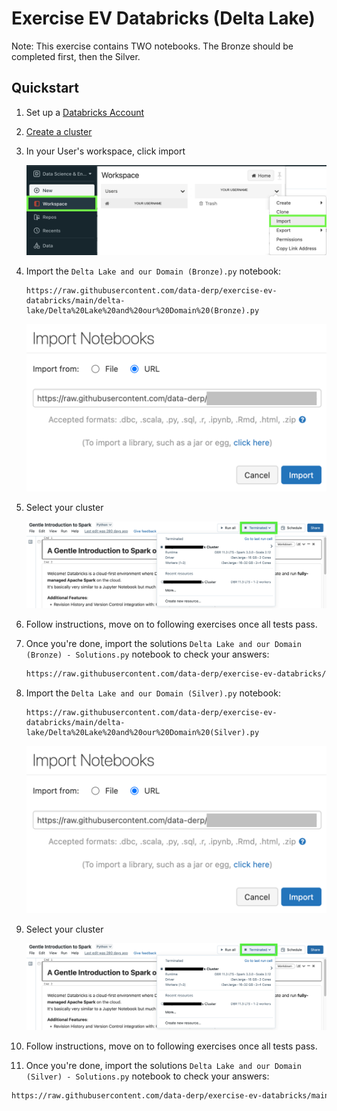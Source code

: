 # Exercise EV Databricks (Delta Lake)
Note: This exercise contains TWO notebooks. The Bronze should be completed first, then the Silver.

## Quickstart
1. Set up a [Databricks Account](https://github.com/data-derp/documentation/blob/master/databricks/README.md)
2. [Create a cluster](https://github.com/data-derp/documentation/blob/master/databricks/setup-cluster.md)
3. In your User's workspace, click import

   ![databricks-import](https://github.com/data-derp/documentation/blob/master/databricks/assets/databricks-import.png?raw=true)

4. Import the `Delta Lake and our Domain (Bronze).py` notebook: 
   ```
   https://raw.githubusercontent.com/data-derp/exercise-ev-databricks/main/delta-lake/Delta%20Lake%20and%20our%20Domain%20(Bronze).py
   ```

   ![databricks-import-url](https://github.com/data-derp/documentation/blob/master/databricks/assets/databricks-import-url.png?raw=true)

5. Select your cluster

   ![databricks-select-cluster.png](https://github.com/data-derp/documentation/blob/master/databricks/assets/databricks-select-cluster.png?raw=true)

6. Follow instructions, move on to following exercises once all tests pass.

7. Once you're done, import the solutions `Delta Lake and our Domain (Bronze) - Solutions.py` notebook to check your answers:
   ```bash
   https://raw.githubusercontent.com/data-derp/exercise-ev-databricks/main/delta-lake/Delta%20Lake%20and%20our%20Domain%20(Bronze)%20-%20Solutions.py

   ```

8. Import the `Delta Lake and our Domain (Silver).py` notebook: 
   ```
   https://raw.githubusercontent.com/data-derp/exercise-ev-databricks/main/delta-lake/Delta%20Lake%20and%20our%20Domain%20(Silver).py
   ```

   ![databricks-import-url](https://github.com/data-derp/documentation/blob/master/databricks/assets/databricks-import-url.png?raw=true)

9. Select your cluster

   ![databricks-select-cluster.png](https://github.com/data-derp/documentation/blob/master/databricks/assets/databricks-select-cluster.png?raw=true)

10. Follow instructions, move on to following exercises once all tests pass.

11. Once you're done, import the solutions `Delta Lake and our Domain (Silver) - Solutions.py` notebook to check your answers:
   ```bash
   https://raw.githubusercontent.com/data-derp/exercise-ev-databricks/main/delta-lake/Delta%20Lake%20and%20our%20Domain%20(Silver)%20-%20Solutions.py
   ```

